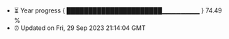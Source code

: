 - ⏳ Year progress { ██████████████████████▁▁▁▁▁▁▁▁ } 74.49 %
- ⏰ Updated on Fri, 29 Sep 2023 21:14:04 GMT

